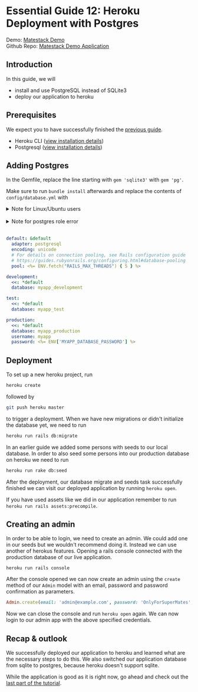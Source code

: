 # Essential Guide 12: Heroku Deployment with Postgres

Demo: [Matestack Demo](https://demo.matestack.io)<br>
Github Repo: [Matestack Demo Application](https://github.com/matestack/matestack-demo-application)

## Introduction
In this guide, we will
- install and use PostgreSQL instead of SQLite3
- deploy our application to heroku

## Prerequisites
We expect you to have successfully finished the [previous guide](/docs/reactive_apps/1000-tutorial/11_authentication_devise.md).

- Heroku CLI ([view installation details](https://devcenter.heroku.com/articles/getting-started-with-ruby#set-up))
- Postgresql ([view installation details](https://devcenter.heroku.com/articles/heroku-postgresql#local-setup))

## Adding Postgres

In the Gemfile, replace the line starting with `gem 'sqlite3'` with `gem 'pg'`.

Make sure to run `bundle install` afterwards and replace the contents of `config/database.yml` with

<details>
<summary>Note for Linux/Ubuntu users</summary>
You may need to install additional libraries by running <br/>
<code>sudo apt-get -y install postgresql postgresql-contrib libpq-dev</code>
instead of only running <br/>
<code>sudo apt-get install postgresql</code>.
</details>
<br/>

<details>
<summary>Note for postgres role error</summary>
If you get an error from postgres stating that your role is missing add it by creating a user. To do so run below codesnippet. <br/>
<code>sudo su - postgres && createuser -s -r postgres</code>
</details>
<br/>

```yaml
default: &default
  adapter: postgresql
  encoding: unicode
  # For details on connection pooling, see Rails configuration guide
  # https://guides.rubyonrails.org/configuring.html#database-pooling
  pool: <%= ENV.fetch("RAILS_MAX_THREADS") { 5 } %>

development:
  <<: *default
  database: myapp_development

test:
  <<: *default
  database: myapp_test

production:
  <<: *default
  database: myapp_production
  username: myapp
  password: <%= ENV['MYAPP_DATABASE_PASSWORD'] %>
```

## Deployment

To set up a new heroku project, run

```sh
heroku create
```

followed by

```sh
git push heroku master
```

to trigger a deployment.
When we have new migrations or didn't initialize the database yet, we need to run

```sh
heroku run rails db:migrate
```

In an earlier guide we added some persons with seeds to our local database. In order to also seed some persons into our production database on heroku we need to run

```sh
heroku run rake db:seed
```

After the deployment, our database migrate and seeds task successfully finished we can visit our deployed application by running `heroku open`.

If you have used assets like we did in our application remember to run `heroku run rails assets:precompile`.

## Creating an admin

In order to be able to login, we need to create an admin. We could add one in our seeds but we wouldn't recommend doing it. Instead we can use another of herokus features. Opening a rails console connected with the production database of our live application.

```
heroku run rails console
```

After the console opened we can now create an admin using the `create` method of our `Admin` model with an email, password and password confirmation as parameters.

```ruby
Admin.create(email: 'admin@example.com', password: 'OnlyForSuperMates', password_confirmation: 'OnlyForSuperMates')
```

Now we can close the console and run `heroku open` again. We can now login to our admin app with the above specified credentials.

## Recap & outlook

We successfully deployed our application to heroku and learned what are the necessary steps to do this. We also switched our application database from sqlite to postgres, because heroku doesn't support sqlite.

While the application is good as it is right now, go ahead and check out the [last part of the tutorial](/docs/reactive_apps/1000-tutorial/13_wrap_up.md).
